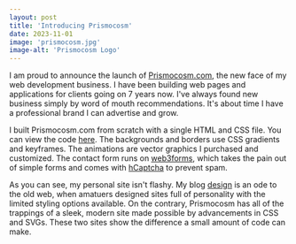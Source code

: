 ```yaml
---
layout: post
title: 'Introducing Prismocosm'
date: 2023-11-01
image: 'prismocosm.jpg'
image-alt: 'Prismocosm Logo'
---
```


I am proud to announce the launch of [Prismocosm.com](https://prismocosm.com), the new face of my web development business. I have been building web pages and applications for clients going on 7 years now. I've always found new business simply by word of mouth recommendations. It's about time I have a professional brand I can advertise and grow.

I built Prismocosm.com from scratch with a single HTML and CSS file. You can view the code [here](https://github.com/harry-herskowitz/prismocosm). The backgrounds and borders use CSS gradients and keyframes. The animations are vector graphics I purchased and customized. The contact form runs on [web3forms](https://web3forms.com/), which takes the pain out of simple forms and comes with [hCaptcha](https://www.hcaptcha.com/) to prevent spam.

As you can see, my personal site isn't flashy. My blog [design](https://harryherskowitz.com/2023/03/21/themeless-jekyll.html) is an ode to the old web, when amatuers designed sites full of personality with the limited styling options available. On the contrary, Prismocosm has all of the trappings of a sleek, modern site made possible by advancements in CSS and SVGs. These two sites show the difference a small amount of code can make.
